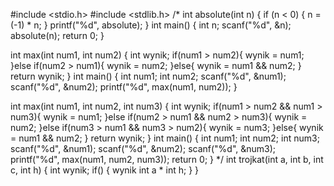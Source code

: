 #include <stdio.h>
#include <stdlib.h>
/*
int absolute(int n)
{
    if (n < 0)
    {
        n = (-1) * n;
    }
        printf("%d", absolute);
}
int main()
{
    int n;
    scanf("%d", &n);
    absolute(n);
    return 0;
}


int max(int num1, int num2)
{
    int wynik;
    if(num1 > num2){
        wynik = num1;
    }else if(num2 > num1){
        wynik = num2;
    }else{
        wynik = num1 && num2;
    }
    return wynik;
}
int main()
{   int num1;
    int num2;
    scanf("%d", &num1);
    scanf("%d", &num2);
    printf("%d", max(num1, num2));
}

int max(int num1, int num2, int num3)
{
    int wynik;
    if(num1 > num2 && num1 > num3){
        wynik = num1;
    }else if(num2 > num1 && num2 > num3){
        wynik = num2;
    }else if(num3 > num1 && num3 > num2){
        wynik = num3;
    }else{
        wynik = num1 && num2;
    }
    return wynik;
}
int main()
{   int num1;
    int num2;
    int num3;
    scanf("%d", &num1);
    scanf("%d", &num2);
    scanf("%d", &num3);
    printf("%d", max(num1, num2, num3));
    return 0;
}
*/
int trojkat(int a, int b, int c, int h)
{
    int wynik;
    if()
    {
        wynik int a * int h;
    }
}
